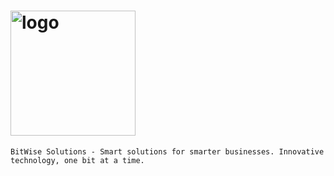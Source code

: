 # <img width="200" alt="logo" src="https://user-images.githubusercontent.com/47791892/221034344-109351d0-1e1a-4e59-befd-01fa57590e61.png">

```
BitWise Solutions - Smart solutions for smarter businesses. Innovative technology, one bit at a time.
```
